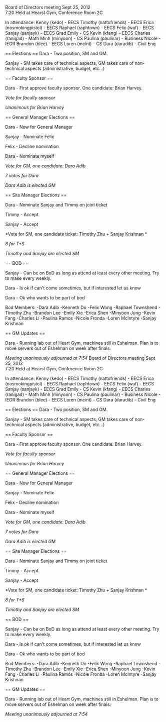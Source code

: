 Board of Directors meeting Sept 25, 2012         
7:20
Held at Hearst Gym, Conference Room 2C

In attendance: 
Kenny (kedo) - EECS
Timothy (nattofriends) - EECS
Erica (nosmokingpistol) - EECS
Raphael (raphtown) - EECS
Felix (waf) - EECS
Sanjay (sanjayk) - EECS Grad
Emily - CS
Kevin (kfang) - EECS
Charles (ranigad) - Math
Minh (minyoon) - CS
Paulina (paulinar) - Business
Nicole - IEOR
Brandon (blee) - EECS
Loren (mcint) - CS
Dara (daradib) - Civil Eng
                                                       
== Elections ==
Dara - Two position, SM and GM.

Sanjay - SM takes care of technical aspects, GM takes care of non-technical aspects (administrative, budget, etc...)

== Faculty Sponsor ==

Dara - First approve faculty sponsor.  One candidate: Brian Harvey.

*Vote for faculty sponsor*

*Unanimous for Brian Harvey*

== General Manager Elections ==

Dara - Now for General Manager

Sanjay - Nominate Felix

Felix - Decline nomination

Dara - Nominate myself   

*Vote for GM, one candidate: Dara Adib*

*7 votes for Dara*

*Dara Adib is elected GM*

== Site Manager Elections ==

Dara - Nominate Sanjay and Timmy on joint ticket

Timmy - Accept

Sanjay - Accept       

*Vote for SM, one candidate ticket: Timothy Zhu + Sanjay Krishnan   *

*8 for T+S*   

*Timothy and Sanjay are elected SM*

== BOD ==   

Sanjay - Can be on BoD as long as attend at least every other meeting.  Try to make every weekly.

Dara - Is ok if can't come sometimes, but if interested let us know

Dara - Ok who wants to be part of bod

Bod Members:
-Dara Adib
-Kenneth Do
-Felix Wong
-Raphael Townshend
-Timothy Zhu
-Brandon Lee
-Emily Xie
-Erica Shen
-Minyoon Jung
-Kevin Fang
-Charles Li
-Paulina Ramos
-Nicole Fronda
-Loren McIntyre
-Sanjay Krishnan

== GM Updates ==

Dara - Running lab out of Heart Gym, machines still in Eshelman.  Plan is to move servers out of Eshelman on week after finals.

*Meeting unanimously adjourned at 7:54*
Board of Directors meeting Sept 25, 2012         
7:20
Held at Hearst Gym, Conference Room 2C

In attendance: 
Kenny (kedo) - EECS
Timothy (nattofriends) - EECS
Erica (nosmokingpistol) - EECS
Raphael (raphtown) - EECS
Felix (waf) - EECS
Sanjay (sanjayk) - EECS Grad
Emily - CS
Kevin (kfang) - EECS
Charles (ranigad) - Math
Minh (minyoon) - CS
Paulina (paulinar) - Business
Nicole - IEOR
Brandon (blee) - EECS
Loren (mcint) - CS
Dara (daradib) - Civil Eng
                                                       
== Elections ==
Dara - Two position, SM and GM.

Sanjay - SM takes care of technical aspects, GM takes care of non-technical aspects (administrative, budget, etc...)

== Faculty Sponsor ==

Dara - First approve faculty sponsor.  One candidate: Brian Harvey.

*Vote for faculty sponsor*

*Unanimous for Brian Harvey*

== General Manager Elections ==

Dara - Now for General Manager

Sanjay - Nominate Felix

Felix - Decline nomination

Dara - Nominate myself   

*Vote for GM, one candidate: Dara Adib*

*7 votes for Dara*

*Dara Adib is elected GM*

== Site Manager Elections ==

Dara - Nominate Sanjay and Timmy on joint ticket

Timmy - Accept

Sanjay - Accept       

*Vote for SM, one candidate ticket: Timothy Zhu + Sanjay Krishnan   *

*8 for T+S*   

*Timothy and Sanjay are elected SM*

== BOD ==   

Sanjay - Can be on BoD as long as attend at least every other meeting.  Try to make every weekly.

Dara - Is ok if can't come sometimes, but if interested let us know

Dara - Ok who wants to be part of bod

Bod Members:
-Dara Adib
-Kenneth Do
-Felix Wong
-Raphael Townshend
-Timothy Zhu
-Brandon Lee
-Emily Xie
-Erica Shen
-Minyoon Jung
-Kevin Fang
-Charles Li
-Paulina Ramos
-Nicole Fronda
-Loren McIntyre
-Sanjay Krishnan

== GM Updates ==

Dara - Running lab out of Heart Gym, machines still in Eshelman.  Plan is to move servers out of Eshelman on week after finals.

*Meeting unanimously adjourned at 7:54*
